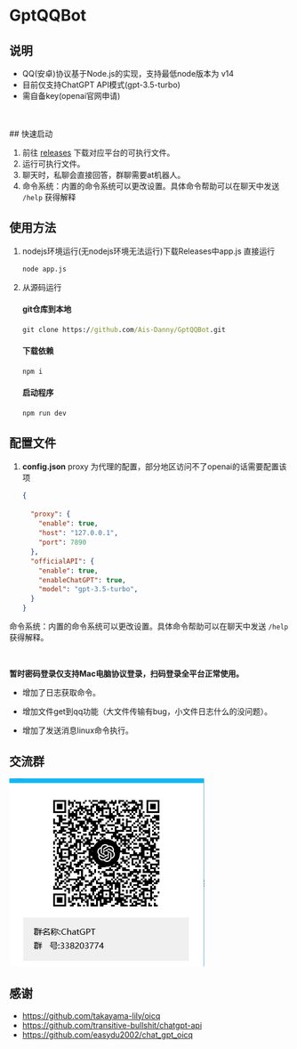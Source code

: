 # GptQQBot

## 说明
- QQ(安卓)协议基于Node.js的实现，支持最低node版本为 v14
- 目前仅支持ChatGPT API模式(gpt-3.5-turbo)
- 需自备key(openai官网申请)
<br>
<br>
## 快速启动

1. 前往 [releases](https://github.com/Ais-Danny/GptQQBot/releases/tag/V1.0.0) 下载对应平台的可执行文件。
2. 运行可执行文件。
3. 聊天时，私聊会直接回答，群聊需要at机器人。
4. 命令系统：内置的命令系统可以更改设置。具体命令帮助可以在聊天中发送 `/help` 获得解释

## 使用方法


1. nodejs环境运行(无nodejs环境无法运行)下载Releases中app.js 直接运行
    ```cmd
    node app.js
    ```
2. 从源码运行
    
    #### git仓库到本地
    ```cmd
    git clone https://github.com/Ais-Danny/GptQQBot.git
    ```
    #### 下载依赖
    ```cmd
    npm i 
    ```
    #### 启动程序
    ```cmd
    npm run dev 
    ```

## 配置文件

1. **config.json**
   proxy 为代理的配置，部分地区访问不了openai的话需要配置该项

   ```json
   {
       
     "proxy": {
       "enable": true,
       "host": "127.0.0.1",
       "port": 7890
     },
     "officialAPI": {
       "enable": true,
       "enableChatGPT": true,
       "model": "gpt-3.5-turbo",
     }
   }
   ```

命令系统：内置的命令系统可以更改设置。具体命令帮助可以在聊天中发送 `/help` 获得解释。<br>

<br>

**暂时密码登录仅支持Mac电脑协议登录，扫码登录全平台正常使用。**
 - 增加了日志获取命令。

-  增加文件get到qq功能（大文件传输有bug，小文件日志什么的没问题）。

 - 增加了发送消息linux命令执行。
 
 
 

## 交流群

![YQ`@SO_A@57DC@T$PU95MSO](./img/gurp.png)
 
## 感谢

- https://github.com/takayama-lily/oicq
- https://github.com/transitive-bullshit/chatgpt-api
- https://github.com/easydu2002/chat_gpt_oicq
